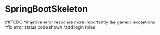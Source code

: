 # SpringBootSkeleton


##TODO
		*improve error response more importantly the generic exceptions
		*fix error status code shown
		*add login roles